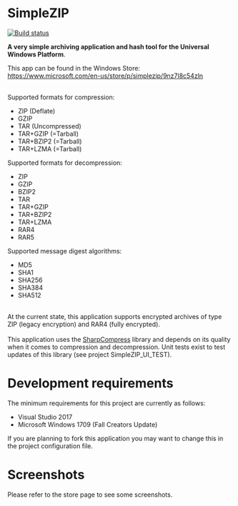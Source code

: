# SimpleZIP

[![Build status](https://ci.appveyor.com/api/projects/status/ofso840eiw7woaq2?svg=true)](https://ci.appveyor.com/project/turbolocust/simplezip)

<b>A very simple archiving application and hash tool for the Universal Windows Platform</b>.

This app can be found in the Windows Store: https://www.microsoft.com/en-us/store/p/simplezip/9nz7l8c54zln

<br />Supported formats for compression:
  - ZIP (Deflate)
  - GZIP
  - TAR (Uncompressed)
  - TAR+GZIP (=Tarball)
  - TAR+BZIP2 (=Tarball)
  - TAR+LZMA (=Tarball)
  
Supported formats for decompression:
  - ZIP
  - GZIP
  - BZIP2
  - TAR
  - TAR+GZIP
  - TAR+BZIP2
  - TAR+LZMA
  - RAR4
  - RAR5

Supported message digest algorithms:
  - MD5
  - SHA1
  - SHA256
  - SHA384
  - SHA512

<br />
At the current state, this application supports encrypted archives of type ZIP (legacy encryption) and RAR4 (fully encrypted).
<br /><br />
This application uses the <a href="https://github.com/adamhathcock/sharpcompress">SharpCompress</a> library and depends on its quality when it comes to compression and decompression. Unit tests exist to test updates of this library (see project SimpleZIP_UI_TEST). 
<br />

# Development requirements

The minimum requirements for this project are currently as follows:

  - Visual Studio 2017
  - Microsoft Windows 1709 (Fall Creators Update)

If you are planning to fork this application you may want to change this in the project configuration file.

# Screenshots

Please refer to the store page to see some screenshots.
